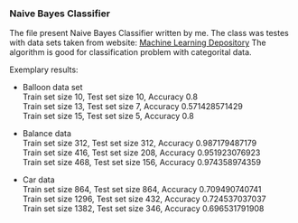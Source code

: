 ### Naive Bayes Classifier
The file present Naive Bayes Classifier written by me. 
The class was testes with data sets taken from website: [Machine Learning Depository](https://archive.ics.uci.edu/ml/datasets.html)
The algorithm is good for classification problem with categorital data. 

Exemplary results:
* Balloon data set  
Train set size 10, Test set size 10, Accuracy 0.8  
Train set size 13, Test set size 7, Accuracy 0.571428571429  
Train set size 15, Test set size 5, Accuracy 0.8  
  
* Balance data  
Train set size 312, Test set size 312, Accuracy 0.987179487179  
Train set size 416, Test set size 208, Accuracy 0.951923076923  
Train set size 468, Test set size 156, Accuracy 0.974358974359  
  
* Car data  
Train set size 864, Test set size 864, Accuracy 0.709490740741  
Train set size 1296, Test set size 432, Accuracy 0.724537037037  
Train set size 1382, Test set size 346, Accuracy 0.696531791908  
  

